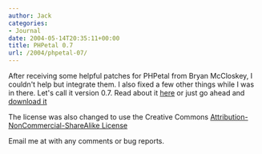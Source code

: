 ```yaml
---
author: Jack
categories:
- Journal
date: 2004-05-14T20:35:11+00:00
title: PHPetal 0.7
url: /2004/phpetal-07/
---
```


After receiving some helpful patches for PHPetal from Bryan McCloskey, I couldn't help but integrate them. I also fixed a few other things while I was in there. Let's call it version 0.7. Read about it [here][1] or just go ahead and [download it][2]

The license was also changed to use the Creative Commons [Attribution-NonCommercial-ShareAlike License][3]

Email me at [][4] with any comments or bug reports.

 [1]: http://jackbaty.com/apps/phpetal/
 [2]: http://www.jackbaty.com/downloads/phpetal/phpetal-0.7.tgz
 [3]: http://creativecommons.org/licenses/by-nc-sa/1.0/
 [4]: mailto:jbaty@fusionary.com